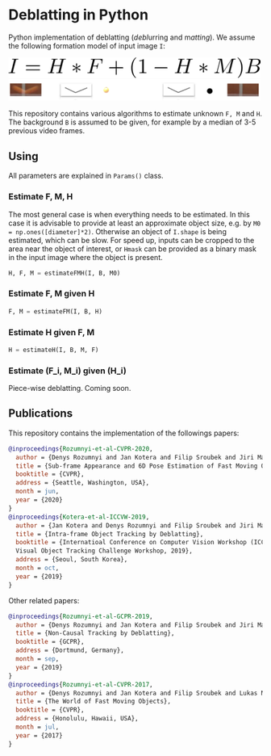 # Deblatting in Python
Python implementation of deblatting (*debl*urring and m*atting*). We assume the following formation model of input image `I`:

<img src="imgs/fmo_model.png" width="500">

<img src="imgs/fmo_formation_ex.png" width="500">

This repository contains various algorithms to estimate unknown `F, M` and `H`. The background `B` is assumed to be given, for example by a median of 3-5 previous video frames.

Using
-----
All parameters are explained in `Params()` class.
### Estimate F, M, H
The most general case is when everything needs to be estimated. In this case it is advisable to provide at least an approximate object size, e.g. by `M0 = np.ones([diameter]*2)`. Otherwise an object of `I.shape` is being estimated, which can be slow. For speed up, inputs can be cropped to the area near the object of interest, or `Hmask` can be provided as a binary mask in the input image where the object is present.
```python
H, F, M = estimateFMH(I, B, M0)
```
### Estimate F, M given H
```python
F, M = estimateFM(I, B, H)
```

### Estimate H given F, M
```python
H = estimateH(I, B, M, F)
```

### Estimate (F_i, M_i) given (H_i)
Piece-wise deblatting. Coming soon.

Publications
------------
This repository contains the implementation of the followings papers:

```bibtex
@inproceedings{Rozumnyi-et-al-CVPR-2020,
  author = {Denys Rozumnyi and Jan Kotera and Filip Sroubek and Jiri Matas},
  title = {Sub-frame Appearance and 6D Pose Estimation of Fast Moving Objects},
  booktitle = {CVPR},
  address = {Seattle, Washington, USA},
  month = jun,
  year = {2020}
}
@inproceedings{Kotera-et-al-ICCVW-2019,
  author = {Jan Kotera and Denys Rozumnyi and Filip Sroubek and Jiri Matas},
  title = {Intra-frame Object Tracking by Deblatting},
  booktitle = {Internatioal Conference on Computer Vision Workshop (ICCVW), 
  Visual Object Tracking Challenge Workshop, 2019},
  address = {Seoul, South Korea},
  month = oct,
  year = {2019}
}
```
Other related papers:
```bibtex
@inproceedings{Rozumnyi-et-al-GCPR-2019,
  author = {Denys Rozumnyi and Jan Kotera and Filip Sroubek and Jiri Matas},
  title = {Non-Causal Tracking by Deblatting},
  booktitle = {GCPR},
  address = {Dortmund, Germany},
  month = sep,
  year = {2019}
}
@inproceedings{Rozumnyi-et-al-CVPR-2017,
  author = {Denys Rozumnyi and Jan Kotera and Filip Sroubek and Lukas Novotny and Jiri Matas},
  title = {The World of Fast Moving Objects},
  booktitle = {CVPR},
  address = {Honolulu, Hawaii, USA},
  month = jul,
  year = {2017}
}
```
